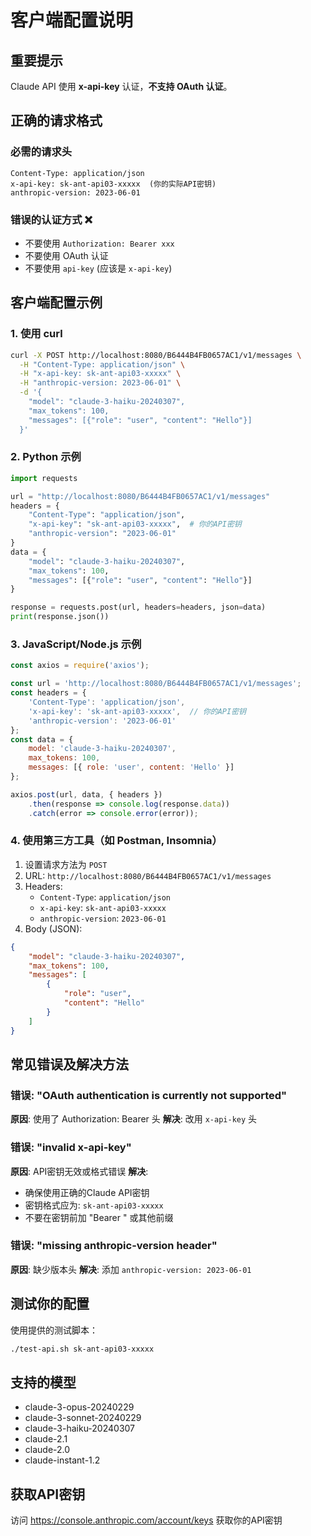 # 客户端配置说明

## 重要提示
Claude API 使用 **x-api-key** 认证，**不支持 OAuth 认证**。

## 正确的请求格式

### 必需的请求头
```
Content-Type: application/json
x-api-key: sk-ant-api03-xxxxx  (你的实际API密钥)
anthropic-version: 2023-06-01
```

### 错误的认证方式 ❌
- 不要使用 `Authorization: Bearer xxx`
- 不要使用 OAuth 认证
- 不要使用 `api-key` (应该是 `x-api-key`)

## 客户端配置示例

### 1. 使用 curl
```bash
curl -X POST http://localhost:8080/B6444B4FB0657AC1/v1/messages \
  -H "Content-Type: application/json" \
  -H "x-api-key: sk-ant-api03-xxxxx" \
  -H "anthropic-version: 2023-06-01" \
  -d '{
    "model": "claude-3-haiku-20240307",
    "max_tokens": 100,
    "messages": [{"role": "user", "content": "Hello"}]
  }'
```

### 2. Python 示例
```python
import requests

url = "http://localhost:8080/B6444B4FB0657AC1/v1/messages"
headers = {
    "Content-Type": "application/json",
    "x-api-key": "sk-ant-api03-xxxxx",  # 你的API密钥
    "anthropic-version": "2023-06-01"
}
data = {
    "model": "claude-3-haiku-20240307",
    "max_tokens": 100,
    "messages": [{"role": "user", "content": "Hello"}]
}

response = requests.post(url, headers=headers, json=data)
print(response.json())
```

### 3. JavaScript/Node.js 示例
```javascript
const axios = require('axios');

const url = 'http://localhost:8080/B6444B4FB0657AC1/v1/messages';
const headers = {
    'Content-Type': 'application/json',
    'x-api-key': 'sk-ant-api03-xxxxx',  // 你的API密钥
    'anthropic-version': '2023-06-01'
};
const data = {
    model: 'claude-3-haiku-20240307',
    max_tokens: 100,
    messages: [{ role: 'user', content: 'Hello' }]
};

axios.post(url, data, { headers })
    .then(response => console.log(response.data))
    .catch(error => console.error(error));
```

### 4. 使用第三方工具（如 Postman, Insomnia）
1. 设置请求方法为 `POST`
2. URL: `http://localhost:8080/B6444B4FB0657AC1/v1/messages`
3. Headers:
   - `Content-Type`: `application/json`
   - `x-api-key`: `sk-ant-api03-xxxxx`
   - `anthropic-version`: `2023-06-01`
4. Body (JSON):
```json
{
    "model": "claude-3-haiku-20240307",
    "max_tokens": 100,
    "messages": [
        {
            "role": "user",
            "content": "Hello"
        }
    ]
}
```

## 常见错误及解决方法

### 错误: "OAuth authentication is currently not supported"
**原因**: 使用了 Authorization: Bearer 头
**解决**: 改用 `x-api-key` 头

### 错误: "invalid x-api-key"
**原因**: API密钥无效或格式错误
**解决**: 
- 确保使用正确的Claude API密钥
- 密钥格式应为: `sk-ant-api03-xxxxx`
- 不要在密钥前加 "Bearer " 或其他前缀

### 错误: "missing anthropic-version header"
**原因**: 缺少版本头
**解决**: 添加 `anthropic-version: 2023-06-01`

## 测试你的配置

使用提供的测试脚本：
```bash
./test-api.sh sk-ant-api03-xxxxx
```

## 支持的模型
- claude-3-opus-20240229
- claude-3-sonnet-20240229
- claude-3-haiku-20240307
- claude-2.1
- claude-2.0
- claude-instant-1.2

## 获取API密钥
访问 https://console.anthropic.com/account/keys 获取你的API密钥